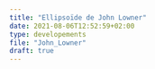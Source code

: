 ```yaml
---
title: "Ellipsoïde de John Lowner"
date: 2021-08-06T12:52:59+02:00
type: developements  
file: "John_Lowner"
draft: true
---
```

